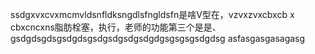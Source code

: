 ssdgxvxcvxmcmvldsnfldksngdlsfngldsfn是啥V型在，vzvxzvxcbxcb
x
cbxcncxns脂肪栓塞，执行，老师的功能第三个是是、
gsdgdsgdsgsdgdsgsdgsdgsdgsdgdgsgsgsgsdgdsg
asfasgasgasagasg
